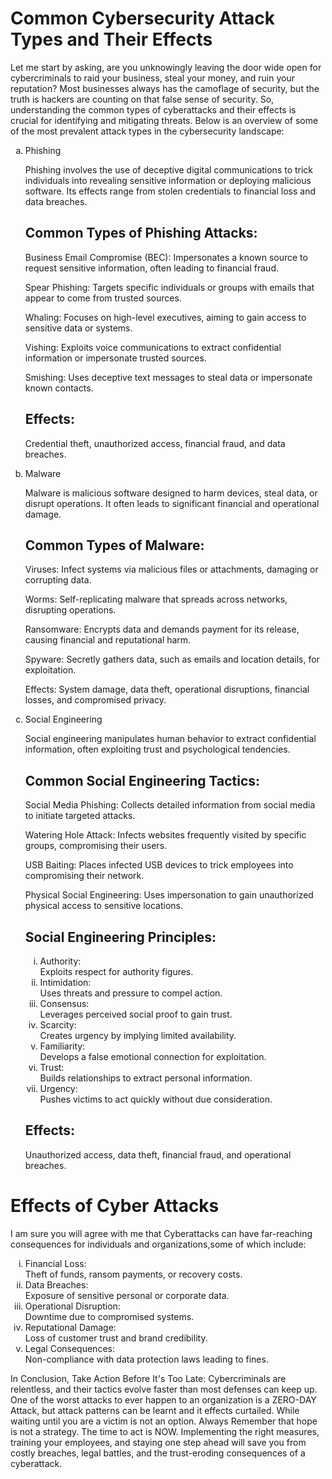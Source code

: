 <h1>
Common Cybersecurity Attack Types and Their Effects
</h1>
<p> 
Let me start by asking, are you unknowingly leaving the door wide open for cybercriminals to raid your business, steal your money, and ruin your reputation? Most businesses always has the camoflage of security, but the truth is hackers are counting on that false sense of security. So, understanding the common types of cyberattacks and their effects is crucial for identifying and mitigating threats. 
Below is an overview of some of the most prevalent attack types in the cybersecurity landscape:

<ol type="a"> 
<li>Phishing</li>
<p> Phishing involves the use of deceptive digital communications to trick individuals into revealing sensitive information or deploying malicious software. Its effects range from stolen credentials to financial loss and data breaches.

<h2> Common Types of Phishing Attacks: </h2>


Business Email Compromise (BEC): Impersonates a known source to request sensitive information, often leading to financial fraud.

Spear Phishing: Targets specific individuals or groups with emails that appear to come from trusted sources.

Whaling:  Focuses on high-level executives, aiming to gain access to sensitive data or systems.

Vishing:  Exploits voice communications to extract confidential information or impersonate trusted sources.

Smishing:  Uses deceptive text messages to steal data or impersonate known contacts.


<h2>Effects:</h2>
<p>Credential theft, unauthorized access, financial fraud, and data breaches.</p>

<li> Malware </li>
<p>Malware is malicious software designed to harm devices, steal data, or disrupt operations. It often leads to significant financial and operational damage.

<h2>Common Types of Malware:</h2>


Viruses: Infect systems via malicious files or attachments, damaging or corrupting data.

Worms: Self-replicating malware that spreads across networks, disrupting operations.

Ransomware: Encrypts data and demands payment for its release, causing financial and reputational harm.

Spyware: Secretly gathers data, such as emails and location details, for exploitation.


Effects: System damage, data theft, operational disruptions, financial losses, and compromised privacy. </p>

<li> Social Engineering </li>
<p> Social engineering manipulates human behavior to extract confidential information, often exploiting trust and psychological tendencies.

<h2>Common Social Engineering Tactics:</h2>



Social Media Phishing: Collects detailed information from social media to initiate targeted attacks.

Watering Hole Attack: Infects websites frequently visited by specific groups, compromising their users.

USB Baiting: Places infected USB devices to trick employees into compromising their network.

Physical Social Engineering: Uses impersonation to gain unauthorized physical access to sensitive locations.



<h2> Social Engineering Principles: </h2>
<ol type="i">

<li>Authority:</li> Exploits respect for authority figures.

<li>Intimidation:</li> Uses threats and pressure to compel action.

<li>Consensus:</li> Leverages perceived social proof to gain trust.

<li>Scarcity:</li> Creates urgency by implying limited availability.

<li>Familiarity:</li> Develops a false emotional connection for exploitation.

<li>Trust:</li> Builds relationships to extract personal information.

<li>Urgency:</li> Pushes victims to act quickly without due consideration.

</ol>

<h2>Effects:</h2> Unauthorized access, data theft, financial fraud, and operational breaches.</p>



</ol>
<h1>Effects of Cyber Attacks</h1>
<p> I am sure you will agree with me that Cyberattacks can have far-reaching consequences for individuals and organizations,some of which  include:

<ol type="i">

<li> Financial Loss:</li> Theft of funds, ransom payments, or recovery costs.

<li>Data Breaches: </li> Exposure of sensitive personal or corporate data.

<li>Operational Disruption: </li> Downtime due to compromised systems.

<li> Reputational Damage: </li> Loss of customer trust and brand credibility.

<li>Legal Consequences: </li> Non-compliance with data protection laws leading to fines. 
</ol>

</p>
In Conclusion, Take Action Before It's Too Late:
Cybercriminals are relentless, and their tactics evolve faster than most defenses can keep up. One of the worst attacks to ever happen to an organization is a ZERO-DAY Attack, but attack patterns can be learnt and it effects curtailed. While waiting until you are a victim is not an option. Always Remember that hope is not a strategy. The time to act is NOW. Implementing the right measures, training your employees, and staying one step ahead will save you from costly breaches, legal battles, and the trust-eroding consequences of a cyberattack.

</p>